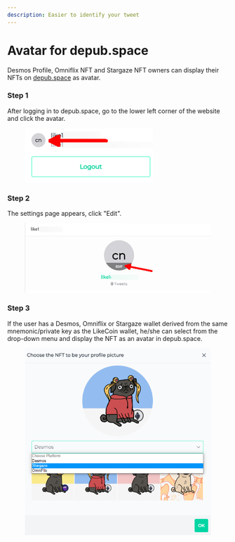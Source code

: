 ```yaml
---
description: Easier to identify your tweet
---
```


# Avatar for depub.space

Desmos Profile, Omniflix NFT and Stargaze NFT owners can display their NFTs on [depub.space](https://depub.space/) as avatar.

### Step 1

After logging in to depub.space, go to the lower left corner of the website and click the avatar.

<figure><img src="../../.gitbook/assets/depub.space profile 01.png" alt=""><figcaption></figcaption></figure>

### Step 2

The settings page appears, click "Edit".

<figure><img src="../../.gitbook/assets/depub.space profile 02.png" alt=""><figcaption></figcaption></figure>

### Step 3

If the user has a Desmos, Omniflix or Stargaze wallet derived from the same mnemonic/private key as the LikeCoin wallet, he/she can select from the drop-down menu and display the NFT as an avatar in depub.space.

<figure><img src="../../.gitbook/assets/depub.space profile 03.png" alt=""><figcaption></figcaption></figure>
